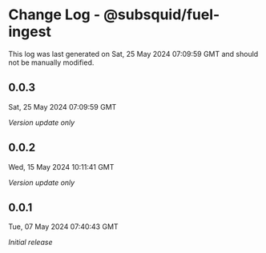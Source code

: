 # Change Log - @subsquid/fuel-ingest

This log was last generated on Sat, 25 May 2024 07:09:59 GMT and should not be manually modified.

## 0.0.3
Sat, 25 May 2024 07:09:59 GMT

_Version update only_

## 0.0.2
Wed, 15 May 2024 10:11:41 GMT

_Version update only_

## 0.0.1
Tue, 07 May 2024 07:40:43 GMT

_Initial release_

